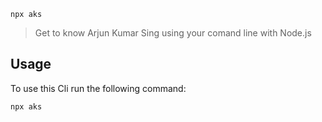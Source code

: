 `npx aks`

> Get to know Arjun Kumar Sing using your comand line with Node.js

## Usage

To use this Cli run the following command:

```sh
npx aks
```
